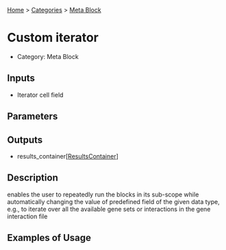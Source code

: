 
[Home](../../../index.html) > [Categories](../../index.html) > [Meta Block](index.html)

# Custom iterator

* Category: Meta Block

## Inputs

* Iterator cell field

## Parameters



## Outputs

* results_container[[ResultsContainer](../../../data_types.html#resultscontainer)]

## Description

  enables the user to repeatedly run the blocks in its sub-scope while automatically changing the value of predefined field of the given data type, e.g., to iterate over all the available gene sets or interactions in the gene interaction file

## Examples of Usage
        
